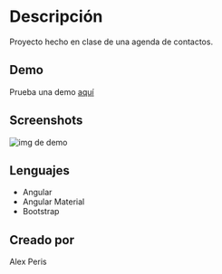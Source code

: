 # Descripción

Proyecto hecho en clase de una agenda de contactos.

## Demo

Prueba una demo [aquí](https://contactos-145f2.web.app/)

## Screenshots

![img de demo](https://i.imgur.com/itNwEgS.png)


## Lenguajes

* Angular
* Angular Material
* Bootstrap 


## Creado por

Alex Peris
